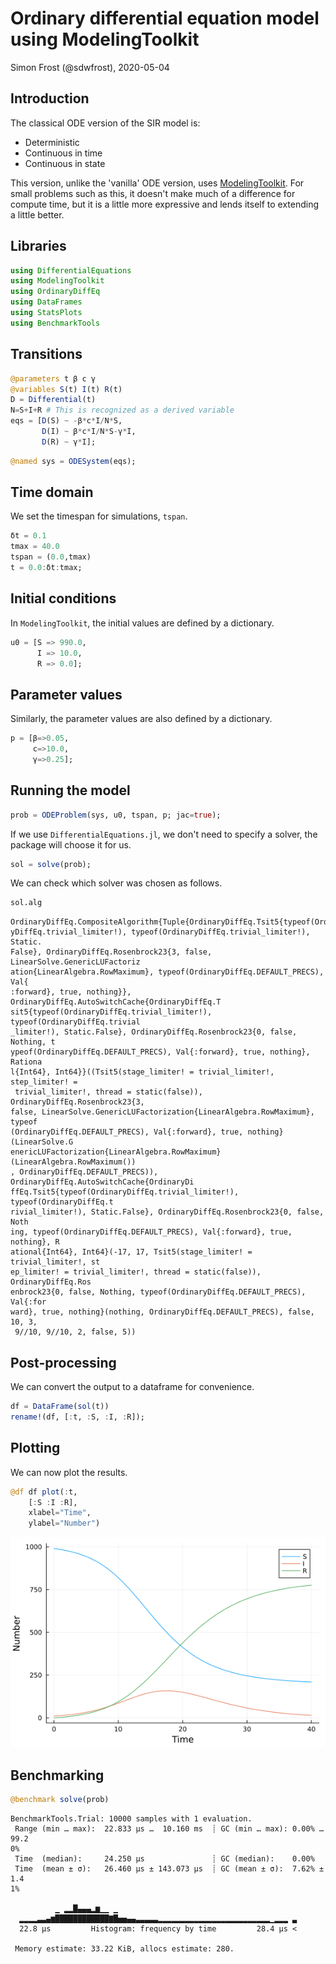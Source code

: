 # Ordinary differential equation model using ModelingToolkit
Simon Frost (@sdwfrost), 2020-05-04

## Introduction

The classical ODE version of the SIR model is:

- Deterministic
- Continuous in time
- Continuous in state

This version, unlike the 'vanilla' ODE version, uses [ModelingToolkit](https://mtk.sciml.ai/). For small problems such as this, it doesn't make much of a difference for compute time, but it is a little more expressive and lends itself to extending a little better.

## Libraries

```julia
using DifferentialEquations
using ModelingToolkit
using OrdinaryDiffEq
using DataFrames
using StatsPlots
using BenchmarkTools
```




## Transitions

```julia
@parameters t β c γ
@variables S(t) I(t) R(t)
D = Differential(t)
N=S+I+R # This is recognized as a derived variable
eqs = [D(S) ~ -β*c*I/N*S,
       D(I) ~ β*c*I/N*S-γ*I,
       D(R) ~ γ*I];
```


```julia
@named sys = ODESystem(eqs);
```




## Time domain

We set the timespan for simulations, `tspan`.

```julia
δt = 0.1
tmax = 40.0
tspan = (0.0,tmax)
t = 0.0:δt:tmax;
```




## Initial conditions

In `ModelingToolkit`, the initial values are defined by a dictionary.

```julia
u0 = [S => 990.0,
      I => 10.0,
      R => 0.0];
```




## Parameter values

Similarly, the parameter values are also defined by a dictionary.

```julia
p = [β=>0.05,
     c=>10.0,
     γ=>0.25];
```




## Running the model

```julia
prob = ODEProblem(sys, u0, tspan, p; jac=true);
```




If we use `DifferentialEquations.jl`, we don't need to specify a solver, the package will choose it for us.

```julia
sol = solve(prob);
```




We can check which solver was chosen as follows.

```julia
sol.alg
```

```
OrdinaryDiffEq.CompositeAlgorithm{Tuple{OrdinaryDiffEq.Tsit5{typeof(Ordinar
yDiffEq.trivial_limiter!), typeof(OrdinaryDiffEq.trivial_limiter!), Static.
False}, OrdinaryDiffEq.Rosenbrock23{3, false, LinearSolve.GenericLUFactoriz
ation{LinearAlgebra.RowMaximum}, typeof(OrdinaryDiffEq.DEFAULT_PRECS), Val{
:forward}, true, nothing}}, OrdinaryDiffEq.AutoSwitchCache{OrdinaryDiffEq.T
sit5{typeof(OrdinaryDiffEq.trivial_limiter!), typeof(OrdinaryDiffEq.trivial
_limiter!), Static.False}, OrdinaryDiffEq.Rosenbrock23{0, false, Nothing, t
ypeof(OrdinaryDiffEq.DEFAULT_PRECS), Val{:forward}, true, nothing}, Rationa
l{Int64}, Int64}}((Tsit5(stage_limiter! = trivial_limiter!, step_limiter! =
 trivial_limiter!, thread = static(false)), OrdinaryDiffEq.Rosenbrock23{3, 
false, LinearSolve.GenericLUFactorization{LinearAlgebra.RowMaximum}, typeof
(OrdinaryDiffEq.DEFAULT_PRECS), Val{:forward}, true, nothing}(LinearSolve.G
enericLUFactorization{LinearAlgebra.RowMaximum}(LinearAlgebra.RowMaximum())
, OrdinaryDiffEq.DEFAULT_PRECS)), OrdinaryDiffEq.AutoSwitchCache{OrdinaryDi
ffEq.Tsit5{typeof(OrdinaryDiffEq.trivial_limiter!), typeof(OrdinaryDiffEq.t
rivial_limiter!), Static.False}, OrdinaryDiffEq.Rosenbrock23{0, false, Noth
ing, typeof(OrdinaryDiffEq.DEFAULT_PRECS), Val{:forward}, true, nothing}, R
ational{Int64}, Int64}(-17, 17, Tsit5(stage_limiter! = trivial_limiter!, st
ep_limiter! = trivial_limiter!, thread = static(false)), OrdinaryDiffEq.Ros
enbrock23{0, false, Nothing, typeof(OrdinaryDiffEq.DEFAULT_PRECS), Val{:for
ward}, true, nothing}(nothing, OrdinaryDiffEq.DEFAULT_PRECS), false, 10, 3,
 9//10, 9//10, 2, false, 5))
```





## Post-processing

We can convert the output to a dataframe for convenience.

```julia
df = DataFrame(sol(t))
rename!(df, [:t, :S, :I, :R]);
```




## Plotting

We can now plot the results.

```julia
@df df plot(:t,
    [:S :I :R],
    xlabel="Time",
    ylabel="Number")
```

![](figures/ode_mtk_11_1.png)



## Benchmarking

```julia
@benchmark solve(prob)
```

```
BenchmarkTools.Trial: 10000 samples with 1 evaluation.
 Range (min … max):  22.833 μs …  10.160 ms  ┊ GC (min … max): 0.00% … 99.2
0%
 Time  (median):     24.250 μs               ┊ GC (median):    0.00%
 Time  (mean ± σ):   26.460 μs ± 143.073 μs  ┊ GC (mean ± σ):  7.62% ±  1.4
1%

          ▁ ▂▂█▄▄▄▂▆▁▁ ▁                                        
  ▂▂▂▂▃▃▄▆████████████▇█▅▅▄▄▃▃▃▃▃▂▂▂▂▂▂▂▂▂▂▂▂▂▂▂▂▂▂▂▂▂▂▂▂▂▁▂▂▂ ▃
  22.8 μs         Histogram: frequency by time         28.4 μs <

 Memory estimate: 33.22 KiB, allocs estimate: 280.
```


